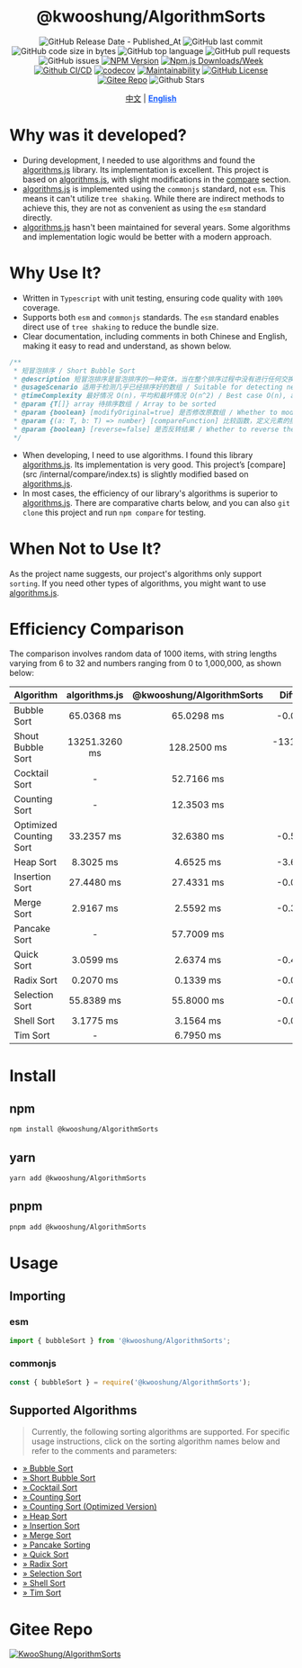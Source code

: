<div align="center">

# @kwooshung/AlgorithmSorts

![GitHub Release Date - Published_At](https://img.shields.io/github/release-date/kwooshung/AlgorithmSorts?labelColor=272e3b&color=00b42A&logo=github)
![GitHub last commit](https://img.shields.io/github/last-commit/kwooshung/AlgorithmSorts?labelColor=272e3b&color=165dff)
![GitHub code size in bytes](https://img.shields.io/github/languages/code-size/kwooshung/AlgorithmSorts?labelColor=272e3b&color=165dff)
![GitHub top language](https://img.shields.io/github/languages/top/kwooshung/AlgorithmSorts?labelColor=272e3b&color=165dff)
![GitHub pull requests](https://img.shields.io/github/issues-pr/kwooshung/AlgorithmSorts?labelColor=272e3b&color=165dff)
![GitHub issues](https://img.shields.io/github/issues/kwooshung/AlgorithmSorts?labelColor=272e3b&color=165dff)
[![NPM Version](https://img.shields.io/npm/v/@kwooshung/algorithm-sorts?labelColor=272e3b&color=165dff)](https://www.npmjs.com/package/@kwooshung/algorithm-sorts)
[![Npm.js Downloads/Week](https://img.shields.io/npm/dw/@kwooshung/algorithm-sorts?labelColor=272e3b&labelColor=272e3b&color=165dff&logo=npm)](https://www.npmjs.com/package/@kwooshung/algorithm-sorts)
[![Github CI/CD](https://github.com/kwooshung/AlgorithmSorts/actions/workflows/ci.yml/badge.svg)](https://github.com/kwooshung/AlgorithmSorts/actions/)
[![codecov](https://codecov.io/gh/kwooshung/AlgorithmSorts/graph/badge.svg?token=VVZJE7H0KD)](https://codecov.io/gh/kwooshung/AlgorithmSorts)
[![Maintainability](https://api.codeclimate.com/v1/badges/00d03cf3b1b9037fbf45/maintainability)](https://codeclimate.com/github/kwooshung/AlgorithmSorts/maintainability)
[![GitHub License](https://img.shields.io/github/license/kwooshung/AlgorithmSorts?labelColor=272e3b&color=165dff)](LICENSE)
[![Gitee Repo](https://img.shields.io/badge/gitee-algorithm--sorts-165dff?logo=gitee)](https://gitee.com/kwooshung/AlgorithmSorts/)
![Github Stars](https://img.shields.io/github/stars/kwooshung/AlgorithmSorts?labelColor=272e3b&color=165dff)

<p align="center">
    <a href="README.zh-CN.md">中文</a> | 
    <a href="README.md" style="font-weight:700;color:#165dff;text-decoration:underline;">English</a>
</p>
</div>

# Why was it developed?

- During development, I needed to use algorithms and found the [algorithms.js](https://github.com/felipernb/algorithms.js) library. Its implementation is excellent. This project is based on [algorithms.js](https://github.com/felipernb/algorithms.js), with slight modifications in the [compare](src/internal/compare/index.ts) section.
- [algorithms.js](https://github.com/felipernb/algorithms.js) is implemented using the `commonjs` standard, not `esm`. This means it can't utilize `tree shaking`. While there are indirect methods to achieve this, they are not as convenient as using the `esm` standard directly.
- [algorithms.js](https://github.com/felipernb/algorithms.js) hasn't been maintained for several years. Some algorithms and implementation logic would be better with a modern approach.

# Why Use It?

- Written in `Typescript` with unit testing, ensuring code quality with `100%` coverage.
- Supports both `esm` and `commonjs` standards. The `esm` standard enables direct use of `tree shaking` to reduce the bundle size.
- Clear documentation, including comments in both Chinese and English, making it easy to read and understand, as shown below.

```ts
/**
 * 短冒泡排序 / Short Bubble Sort
 * @description 短冒泡排序是冒泡排序的一种变体，当在整个排序过程中没有进行任何交换时，该算法会提前停止 / Short bubble sort is a variation of bubble sort that stops early if no swaps are made during the entire sorting process
 * @usageScenario 适用于检测几乎已经排序好的数组 / Suitable for detecting nearly sorted arrays
 * @timeComplexity 最好情况 O(n)，平均和最坏情况 O(n^2) / Best case O(n), average and worst case O(n^2)
 * @param {T[]} array 待排序数组 / Array to be sorted
 * @param {boolean} [modifyOriginal=true] 是否修改原数组 / Whether to modify the original array
 * @param {(a: T, b: T) => number} [compareFunction] 比较函数，定义元素的排序方式 / Comparison function, defines the sorting order of elements
 * @param {boolean} [reverse=false] 是否反转结果 / Whether to reverse the result
 */
```

- When developing, I need to use algorithms. I found this library [algorithms.js](https://github.com/felipernb/algorithms.js). Its implementation is very good. This project’s [compare](src /internal/compare/index.ts) is slightly modified based on [algorithms.js](https://github.com/felipernb/algorithms.js).
- In most cases, the efficiency of our library's algorithms is superior to [algorithms.js](https://github.com/felipernb/algorithms.js). There are comparative charts below, and you can also `git clone` this project and run `npm compare` for testing.

# When Not to Use It?

As the project name suggests, our project's algorithms only support `sorting`. If you need other types of algorithms, you might want to use [algorithms.js](https://github.com/felipernb/algorithms.js).

# Efficiency Comparison

The comparison involves random data of 1000 items, with string lengths varying from 6 to 32 and numbers ranging from 0 to 1,000,000, as shown below:

| Algorithm               | algorithms.js | @kwooshung/AlgorithmSorts |   Difference   |
| :---------------------- | :-----------: | :-----------------------: | :------------: |
| Bubble Sort             |  65.0368 ms   |        65.0298 ms         |   -0.0070 ms   |
| Shout Bubble Sort       | 13251.3260 ms |        128.2500 ms        | -13123.0760 ms |
| Cocktail Sort           |       -       |        52.7166 ms         |       -        |
| Counting Sort           |       -       |        12.3503 ms         |       -        |
| Optimized Counting Sort |  33.2357 ms   |        32.6380 ms         |   -0.5977 ms   |
| Heap Sort               |   8.3025 ms   |         4.6525 ms         |   -3.6500 ms   |
| Insertion Sort          |  27.4480 ms   |        27.4331 ms         |   -0.0149 ms   |
| Merge Sort              |   2.9167 ms   |         2.5592 ms         |   -0.3575 ms   |
| Pancake Sort            |       -       |        57.7009 ms         |      0 ms      |
| Quick Sort              |   3.0599 ms   |         2.6374 ms         |   -0.4225 ms   |
| Radix Sort              |   0.2070 ms   |         0.1339 ms         |   -0.0731 ms   |
| Selection Sort          |  55.8389 ms   |        55.8000 ms         |   -0.0389 ms   |
| Shell Sort              |   3.1775 ms   |         3.1564 ms         |   -0.0211 ms   |
| Tim Sort                |       -       |         6.7950 ms         |       -        |

# Install

## npm

```bash
npm install @kwooshung/AlgorithmSorts
```

## yarn

```bash
yarn add @kwooshung/AlgorithmSorts
```

## pnpm

```bash
pnpm add @kwooshung/AlgorithmSorts
```

# Usage

## Importing

### esm

```ts
import { bubbleSort } from '@kwooshung/AlgorithmSorts';
```

### commonjs

```ts
const { bubbleSort } = require('@kwooshung/AlgorithmSorts');
```

## Supported Algorithms

> Currently, the following sorting algorithms are supported. For specific usage instructions, click on the sorting algorithm names below and refer to the comments and parameters:

- [&raquo; Bubble Sort](src/sorts/bubble/index.ts)
- [&raquo; Short Bubble Sort](src/sorts/bubble/short/index.ts)
- [&raquo; Cocktail Sort](src/sorts/cocktail/index.ts)
- [&raquo; Counting Sort](src/sorts/counting/index.ts)
- [&raquo; Counting Sort (Optimized Version)](src/sorts/counting/optimized/index.ts)
- [&raquo; Heap Sort](src/sorts/heap/index.ts)
- [&raquo; Insertion Sort](src/sorts/insertion/index.ts)
- [&raquo; Merge Sort](src/sorts/merge/index.ts)
- [&raquo; Pancake Sorting](src/sorts/pancake/index.ts)
- [&raquo; Quick Sort](src/sorts/quick/index.ts)
- [&raquo; Radix Sort](src/sorts/radix/index.ts)
- [&raquo; Selection Sort](src/sorts/selection/index.ts)
- [&raquo; Shell Sort](src/sorts/shell/index.ts)
- [&raquo; Tim Sort](src/sorts/tim/index.ts)

# Gitee Repo

[![KwooShung/AlgorithmSorts](https://gitee.com/kwooshung/AlgorithmSorts/widgets/widget_card.svg?colors=ffffff,1e252b,323d47,455059,d7deea,99a0ae)](https://gitee.com/kwooshung/AlgorithmSorts)
